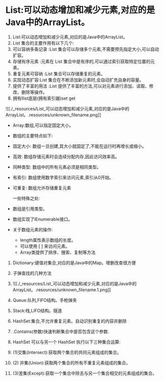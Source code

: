 # List:可以动态增加和减少元素,对应的是Java中的ArrayList。


1. List:可以动态增加和减少元素,对应的是Java中的ArrayList。
2. List 集合的主要作用有以下几个:
3. 可以容纳多条记录 :List 集合可以存储多个元素,不需要预先指定大小,可以自动扩容。
4. 存储有序元素 :元素在 List 集合中是有序的,可以通过索引获取特定位置的元素。
5. 重复元素可容纳 :List 集合可以存储重复的元素。
6. 实现动态扩容:List 集合在不断添加新元素时,会自动扩充自身的容量。
7. 提供了丰富的用法 :List 提供了丰富的方法,可以对元素进行添加、读取、修改、删除等操作。
8. 拥有Ilist底层(拥有索引器)set get

![[./_resources/List_可以动态增加和减少元素,对应的是Java中的ArrayList。.resources/unknown_filename.png]]

* Array:数组,可以指定固定大小。
* 数组的主要特点如下:
* 固定大小:
	数组一旦创建,其大小就固定了,不能在运行时再增长或缩小。
	
* 高效:
	数组存储元素时会连续分配内存,因此访问效率高。
	
* 同种类型:
	数组中的所有元素必须是相同类型。
	
* 有索引:
	数组使用数字索引来访问元素,索引从0开始。
	
* 可重复:
	数组允许存储重复元素
	
	一些特殊之处:
	
* 数组是引用类型。
* 数组实现了IEnumerable接口。
* 关于数组元素的操作:
	* length属性表示数组的长度。
	* 可以使用 \[ \] 来访问元素。
	* Array类提供了排序、搜索、复制等方法

1. Dictionary:键值对集合,对应的是Java中的Map。增删改查很方便
2. 子弹查找的几种方法
3. ![[./_resources/List_可以动态增加和减少元素,对应的是Java中的ArrayList。.resources/unknown_filename.1.png]]

1. Queue:队列,FIFO结构。手枪弹夹
2. Stack:栈,LIFO结构。隧道

1. HashSet:集合,不允许重复元素。自动识别重复的内容并删除
2. .Contains(参数)快速判断集合中是否包含这个参数.
3. HashSet 可以与另一个 HashSet 执行以下三种集合运算:
4. (1)交集(Intersect):获取两个集合的共同元素组成的集合。
5. (2) 并集(Union):获取两个集合的所有不重复元素组成的集合。
6. (3)差集(Except):获取一个集合中除去与另一个集合相交的元素组成的集合。

